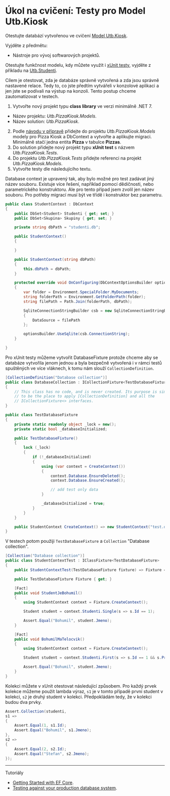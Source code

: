 # Úkol na cvičení: Testy pro Model Utb.Kiosk

Otestujte databází vytvořenou ve cvičení [Model Utb.Kiosk](../ModelUtbKiosk).

Vyjděte z předmětu:

- Nástroje pro vývoj softwarových projektů.
  
Otestujte funkčnost modelu, kdy můžete využít i [xUnit testy](https://learn.microsoft.com/en-us/ef/core/testing/testing-with-the-database), vyjděte z příkladu na [Utb.Studenti](https://github.com/ekral/FAI/tree/master/AF/src/Utb.Studenti).

Cílem je otestovat, zda je databáze správně vytvořená a zda jsou správně nastavené relace. Tedy to, co jste předtím vytvářeli v konzolové aplikaci a jen jste se podívali na výstup na konzoli. Tento postup chceme zautomatizovat v testech.

1) Vytvořte nový projekt typu **class library** ve verzi minimálně .NET 7.
  - Název projektu: *Utb.PizzaKiosk.Models*.
  - Název solution: *Utb.PizzaKiosk*.
2) Podle [návodu v přípravě](https://github.com/ekral/FAI/blob/master/AF/Priprava/01_EF_zaklady.md) přidejte do projektu *Utb.PizzaKiosk.Models* modely pro Pizza Kiosk a DbContext a vytvořte a aplikujte migraci. Minimálně stačí jedna entita **Pizza** v tabulce **Pizzas**.
3) Do solution přidejte nový projekt typu **xUnit test** s názvem *Utb.PizzaKiosk.Tests*.
4) Do projektu *Utb.PizzaKiosk.Tests* přidejte referenci na projekt *Utb.PizzaKiosk.Models*.
5) Vytvořte testy dle následujícího textu.


Database context je upravený tak, aby bylo možné pro test zadávat jiný název souboru. Existuje více řešení, například pomocí dědičnosti, nebo parametrického konstruktoru. Ale pro tento případ jsem zvolil jen název souboru. Pro potřeby migrací musí být ve třídě i konstruktor bez parametru.

```csharp
public class StudentContext : DbContext
{
    public DbSet<Student> Studenti { get; set; }
    public DbSet<Skupina> Skupiny { get; set; }

    private string dbPath = "studenti.db";

    public StudentContext()
    {

    }

    public StudentContext(string dbPath)
    {
        this.dbPath = dbPath;
    }

    protected override void OnConfiguring(DbContextOptionsBuilder optionsBuilder)
    {
        var folder = Environment.SpecialFolder.MyDocuments;
        string folderPath = Environment.GetFolderPath(folder);
        string filePath = Path.Join(folderPath, dbPath);

        SqliteConnectionStringBuilder csb = new SqliteConnectionStringBuilder
        {
            DataSource = filePath
        };

        optionsBuilder.UseSqlite(csb.ConnectionString);
    }

}
```

Pro xUnit testy můžeme vytvořit DatabaseFixture protože chceme aby se databáze vytvořila jenom jednou a byla bezpečně vytvořená i v rámci testů spuštěných ve více vláknech, k tomu nám slouží ```CollectionDefinition```.

```csharp
[CollectionDefinition("Database collection")]
public class DatabaseCollection : ICollectionFixture<TestDatabaseFixture>
{
    // This class has no code, and is never created. Its purpose is simply
    // to be the place to apply [CollectionDefinition] and all the
    // ICollectionFixture<> interfaces.
}

public class TestDatabaseFixture
{
    private static readonly object _lock = new();
    private static bool _databaseInitialized;

    public TestDatabaseFixture()
    {
        lock (_lock)
        {
            if (!_databaseInitialized)
            {
                using (var context = CreateContext())
                {
                    context.Database.EnsureDeleted();
                    context.Database.EnsureCreated();

                    // add test only data
                }

                _databaseInitialized = true;
            }
        }
    }

    public StudentContext CreateContext() => new StudentContext("test.db");
}
```

V testech potom použiji `TestDatabaseFixture` a `Collection` "Database collection".

```csharp
[Collection("Database collection")]
public class StudentContextTest : IClassFixture<TestDatabaseFixture>
{
    public StudentContextTest(TestDatabaseFixture fixture) => Fixture = fixture;

    public TestDatabaseFixture Fixture { get; }

    [Fact]
    public void StudentJeBohumil()
    {
        using StudentContext context = Fixture.CreateContext();

        Student student = context.Studenti.Single(s => s.Id == 1);

        Assert.Equal("Bohumil", student.Jmeno);
    }

    [Fact]
    public void BohumilMaTelocvik()
    {
        using StudentContext context = Fixture.CreateContext();

        Student student = context.Studenti.First(s => s.Id == 1 && s.Predmety.Any(p => p.Nazev == "Telocvik"));

        Assert.Equal("Bohumil", student.Jmeno);
    }
}
```

Kolekci můžete v xUnit otestovat následující způsobem. Pro každý prvek kolekce můžeme použít lambda výraz, `s1` je v tomto případě první student v kolekci, `s2` je druhý student v kolekci. Předpokládám tedy, že v kolekci budou dva prvky.

```csharp
Assert.Collection(studenti, 
s1 =>
{
    Assert.Equal(1, s1.Id);
    Assert.Equal("Bohumil", s1.Jmeno);
}, 
s2 =>
{
    Assert.Equal(2, s2.Id);
    Assert.Equal("Stefan", s2.Jmeno);
});
```

---
Tutoriály

- [Getting Started with EF Core](https://learn.microsoft.com/en-us/ef/core/get-started/overview/first-app?tabs=netcore-cli).
- [Testing against your production database system](https://learn.microsoft.com/en-us/ef/core/testing/testing-with-the-database).
